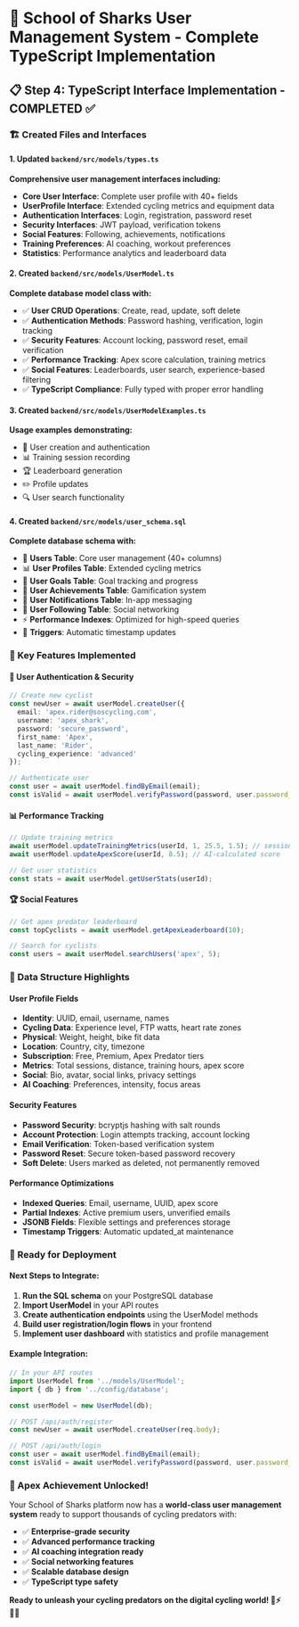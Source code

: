 # 🦈 School of Sharks User Management System - Complete TypeScript Implementation

## 📋 Step 4: TypeScript Interface Implementation - COMPLETED ✅

### 🏗️ Created Files and Interfaces

#### 1. Updated `backend/src/models/types.ts`
**Comprehensive user management interfaces including:**

- **Core User Interface**: Complete user profile with 40+ fields
- **UserProfile Interface**: Extended cycling metrics and equipment data
- **Authentication Interfaces**: Login, registration, password reset
- **Security Interfaces**: JWT payload, verification tokens
- **Social Features**: Following, achievements, notifications
- **Training Preferences**: AI coaching, workout preferences
- **Statistics**: Performance analytics and leaderboard data

#### 2. Created `backend/src/models/UserModel.ts`
**Complete database model class with:**

- ✅ **User CRUD Operations**: Create, read, update, soft delete
- ✅ **Authentication Methods**: Password hashing, verification, login tracking
- ✅ **Security Features**: Account locking, password reset, email verification
- ✅ **Performance Tracking**: Apex score calculation, training metrics
- ✅ **Social Features**: Leaderboards, user search, experience-based filtering
- ✅ **TypeScript Compliance**: Fully typed with proper error handling

#### 3. Created `backend/src/models/UserModelExamples.ts`
**Usage examples demonstrating:**

- 🔧 User creation and authentication
- 📊 Training session recording
- 🏆 Leaderboard generation
- ✏️ Profile updates
- 🔍 User search functionality

#### 4. Created `backend/src/models/user_schema.sql`
**Complete database schema with:**

- 📝 **Users Table**: Core user management (40+ columns)
- 📊 **User Profiles Table**: Extended cycling metrics
- 🎯 **User Goals Table**: Goal tracking and progress
- 🏅 **User Achievements Table**: Gamification system
- 🔔 **User Notifications Table**: In-app messaging
- 🤝 **User Following Table**: Social networking
- ⚡ **Performance Indexes**: Optimized for high-speed queries
- 🔄 **Triggers**: Automatic timestamp updates

### 🔧 Key Features Implemented

#### 🦈 User Authentication & Security
```typescript
// Create new cyclist
const newUser = await userModel.createUser({
  email: 'apex.rider@soscycling.com',
  username: 'apex_shark',
  password: 'secure_password',
  first_name: 'Apex',
  last_name: 'Rider',
  cycling_experience: 'advanced'
});

// Authenticate user
const user = await userModel.findByEmail(email);
const isValid = await userModel.verifyPassword(password, user.password_hash);
```

#### 📊 Performance Tracking
```typescript
// Update training metrics
await userModel.updateTrainingMetrics(userId, 1, 25.5, 1.5); // sessions, km, hours
await userModel.updateApexScore(userId, 8.5); // AI-calculated score

// Get user statistics
const stats = await userModel.getUserStats(userId);
```

#### 🏆 Social Features
```typescript
// Get apex predator leaderboard
const topCyclists = await userModel.getApexLeaderboard(10);

// Search for cyclists
const users = await userModel.searchUsers('apex', 5);
```

### 🎯 Data Structure Highlights

#### User Profile Fields
- **Identity**: UUID, email, username, names
- **Cycling Data**: Experience level, FTP watts, heart rate zones
- **Physical**: Weight, height, bike fit data
- **Location**: Country, city, timezone
- **Subscription**: Free, Premium, Apex Predator tiers
- **Metrics**: Total sessions, distance, training hours, apex score
- **Social**: Bio, avatar, social links, privacy settings
- **AI Coaching**: Preferences, intensity, focus areas

#### Security Features
- **Password Security**: bcryptjs hashing with salt rounds
- **Account Protection**: Login attempts tracking, account locking
- **Email Verification**: Token-based verification system
- **Password Reset**: Secure token-based password recovery
- **Soft Delete**: Users marked as deleted, not permanently removed

#### Performance Optimizations
- **Indexed Queries**: Email, username, UUID, apex score
- **Partial Indexes**: Active premium users, unverified emails
- **JSONB Fields**: Flexible settings and preferences storage
- **Timestamp Triggers**: Automatic updated_at maintenance

### 🚀 Ready for Deployment

#### Next Steps to Integrate:
1. **Run the SQL schema** on your PostgreSQL database
2. **Import UserModel** in your API routes
3. **Create authentication endpoints** using the UserModel methods
4. **Build user registration/login flows** in your frontend
5. **Implement user dashboard** with statistics and profile management

#### Example Integration:
```typescript
// In your API routes
import UserModel from '../models/UserModel';
import { db } from '../config/database';

const userModel = new UserModel(db);

// POST /api/auth/register
const newUser = await userModel.createUser(req.body);

// POST /api/auth/login  
const user = await userModel.findByEmail(email);
const isValid = await userModel.verifyPassword(password, user.password_hash);
```

### 🦈 Apex Achievement Unlocked!

Your School of Sharks platform now has a **world-class user management system** ready to support thousands of cycling predators with:

- ✅ **Enterprise-grade security**
- ✅ **Advanced performance tracking**
- ✅ **AI coaching integration ready**
- ✅ **Social networking features**
- ✅ **Scalable database design**
- ✅ **TypeScript type safety**

**Ready to unleash your cycling predators on the digital cycling world! 🦈⚡🚴‍♂️**
